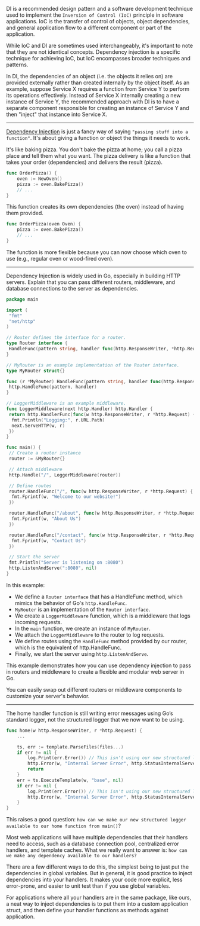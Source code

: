 DI is a recommended design pattern and a software development technique used to implement the `Inversion of Control (IoC)` principle in software applications. IoC is the transfer of control of objects, object dependencies, and general application flow to a different component or part of the application.

While IoC and DI are sometimes used interchangeably, it's important to note that they are not identical concepts. Dependency injection is a specific technique for achieving IoC, but IoC encompasses broader techniques and patterns.

In DI, the dependencies of an object (i.e. the objects it relies on) are provided externally rather than created internally by the object itself. As an example, suppose Service X requires a function from Service Y to perform its operations effectively. Instead of Service X internally creating a new instance of Service Y, the recommended approach with DI is to have a separate component responsible for creating an instance of Service Y and then "inject" that instance into Service X.

---
[Dependency Injection](https://dev.to/dsysd_dev/dependency-injection-like-a-pro-in-golang-43ao) is just a fancy way of saying `"passing stuff into a function"`. It's about giving a function or object the things it needs to work.

It's like baking pizza. You don't bake the pizza at home; you call a pizza place and tell them what you want. The pizza delivery is like a function that takes your order (dependencies) and delivers the result (pizza).
```go
func OrderPizza() {
    oven := NewOven()
    pizza := oven.BakePizza()
    // ...
}
```

This function creates its own dependencies (the oven) instead of having them provided.
```go
func OrderPizza(oven Oven) {
    pizza := oven.BakePizza()
    // ...
}
```

The function is more flexible because you can now choose which oven to use (e.g., regular oven or wood-fired oven).

---
Dependency Injection is widely used in Go, especially in building HTTP servers. Explain that you can pass different routers, middleware, and database connections to the server as dependencies.
```go
package main

import (
 "fmt"
 "net/http"
)

// Router defines the interface for a router.
type Router interface {
 HandleFunc(pattern string, handler func(http.ResponseWriter, *http.Request))
}

// MyRouter is an example implementation of the Router interface.
type MyRouter struct{}

func (r *MyRouter) HandleFunc(pattern string, handler func(http.ResponseWriter, *http.Request)) {
 http.HandleFunc(pattern, handler)
}

// LoggerMiddleware is an example middleware.
func LoggerMiddleware(next http.Handler) http.Handler {
 return http.HandlerFunc(func(w http.ResponseWriter, r *http.Request) {
  fmt.Println("Logging:", r.URL.Path)
  next.ServeHTTP(w, r)
 })
}

func main() {
 // Create a router instance
 router := &MyRouter{}

 // Attach middleware
 http.Handle("/", LoggerMiddleware(router))

 // Define routes
 router.HandleFunc("/", func(w http.ResponseWriter, r *http.Request) {
  fmt.Fprintf(w, "Welcome to our website!")
 })

 router.HandleFunc("/about", func(w http.ResponseWriter, r *http.Request) {
  fmt.Fprintf(w, "About Us")
 })

 router.HandleFunc("/contact", func(w http.ResponseWriter, r *http.Request) {
  fmt.Fprintf(w, "Contact Us")
 })

 // Start the server
 fmt.Println("Server is listening on :8080")
 http.ListenAndServe(":8080", nil)
}
```

In this example:
- We define a `Router interface` that has a HandleFunc method, which mimics the behavior of Go's `http.HandleFunc`.
- `MyRouter` is an implementation of the `Router interface`.
- We create a `LoggerMiddleware` function, which is a middleware that logs incoming requests.
- In the `main` function, we create an instance of `MyRouter`.
- We attach the `LoggerMiddleware` to the router to log requests.
- We define routes using the `HandleFunc` method provided by our router, which is the equivalent of http.HandleFunc.
- Finally, we start the server using `http.ListenAndServe`.

This example demonstrates how you can use dependency injection to pass in routers and middleware to create a flexible and modular web server in Go.

You can easily swap out different routers or middleware components to customize your server's behavior.

---

The home handler function is still writing error messages using Go’s standard logger, not the structured logger that we now want to be using.
```go
func home(w http.ResponseWriter, r *http.Request) {
    ...

    ts, err := template.ParseFiles(files...)
    if err != nil {
        log.Print(err.Error()) // This isn't using our new structured logger.
        http.Error(w, "Internal Server Error", http.StatusInternalServerError)
        return
    }
    err = ts.ExecuteTemplate(w, "base", nil)
    if err != nil {
        log.Print(err.Error()) // This isn't using our new structured logger.
        http.Error(w, "Internal Server Error", http.StatusInternalServerError)
    }
}
```

This raises a good question: `how can we make our new structured logger available to our home function from main()`?

Most web applications will have multiple dependencies that their handlers need to access, such as a database connection pool, centralized error handlers, and template caches. What we really want to answer is: `how can we make any dependency available to our handlers?`

There are a few different ways to do this, the simplest being to just put the dependencies in global variables. But in general, it is good practice to inject dependencies into your handlers. It makes your code more explicit, less error-prone, and easier to unit test than if you use global variables.

For applications where all your handlers are in the same package, like ours, a neat way to inject dependencies is to put them into a custom application struct, and then define your handler functions as methods against application.
